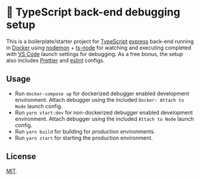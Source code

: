 # 🐛 TypeScript back-end debugging setup

This is a boilerplate/starter project for [TypeScript][typescript] [express][express] back-end running in [Docker][docker] using [nodemon][nodemon] + [ts-node][tsnode] for watching and executing completed with [VS Code][vscode] launch settings for debugging. As a free bonus, the setup also includes [Prettier][prettier] and [eslint][eslint] configs.

## Usage

- Run `docker-compose up` for dockerized debugger enabled development environment. Attach debugger using the included `Docker: Attach to Node` launch config.
- Run `yarn start:dev` for non-dockerized debugger enabled development environment. Attach debugger using the included `Attach to Node` launch config.
- Run `yarn build` for building for production environments.
- Run `yarn start` for starting the production environment.

## License

[MIT](LICENSE).

[typescript]: https://www.typescriptlang.org/
[express]: https://expressjs.com/
[docker]: https://www.docker.com/
[nodemon]: https://nodemon.io/
[tsnode]: https://github.com/TypeStrong/ts-node
[vscode]: https://code.visualstudio.com/
[prettier]: https://prettier.io/
[eslint]: https://eslint.org/
